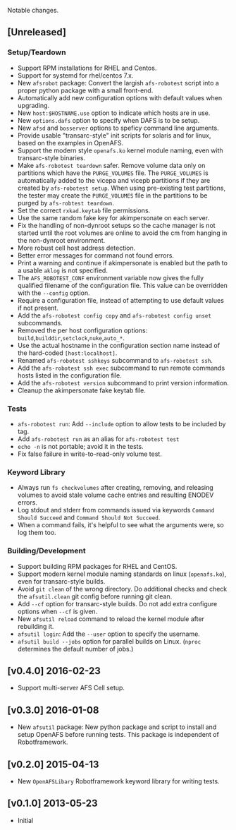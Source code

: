 
Notable changes.

## [Unreleased]

### Setup/Teardown

* Support RPM installations for RHEL and Centos.
* Support for systemd for rhel/centos 7.x.
* New `afsrobot` package: Convert the largish `afs-robotest` script into a proper python package with a small front-end.
* Automatically add new configuration options with default values when upgrading.
* New `host:$HOSTNAME.use` option to indicate which hosts are in use.
* New `options.dafs` option to specify when DAFS is to be setup.
* New `afsd` and `bosserver` options to speficy command line arguments.
* Provide usable "transarc-style" init scripts for solaris and for linux, based on the examples in OpenAFS.
* Support the modern style `openafs.ko` kernel module naming, even with transarc-style binaries.
* Make `afs-robotest teardown` safer.  Remove volume data only on partitions which have the `PURGE_VOLUMES` file.  The `PURGE_VOLUMES` is automatically added to the vicepa and vicepb partitions if they are created by `afs-robotest setup`.  When using pre-existing test partitions, the tester may create the `PURGE_VOLUMES` file in the partitions to be purged by `afs-robtest teardown`.
* Set the correct `rxkad.keytab` file permissions.
* Use the same random fake key for akimpersonate on each server.
* Fix the handling of non-dynroot setups so the cache manager is not started until the root volumes are online to avoid the cm from hanging in the non-dynroot environment.
* More robust cell host address detection.
* Better error messages for command not found errors.
* Print a warning and continue if akimpersonate is enabled but the path to a usable `aklog` is not specified.
* The `AFS_ROBOTEST_CONF` environment variable now gives the fully qualified filename of the configuration file. This value can be overridden with the `--config` option.
* Require a configuration file, instead of attempting to use default values if not present.
* Add the `afs-robotest config copy` and `afs-robotest config unset` subcommands.
* Removed the per host configuration options: `build`,`builddir`,`setclock`,`nuke`,`auto_*`.
* Use the actual hostname in the configuration section name instead of the hard-coded `[host:localhost]`.
* Renamed `afs-robotest sshkeys` subcommand to `afs-robotest ssh`.
* Add the `afs-robotest ssh exec` subcommand to run remote commands hosts listed in the configuration file.
* Add the `afs-robotest version` subcommand to print version information.
* Cleanup the akimpersonate fake keytab file.

### Tests

* `afs-robotest run`: Add `--include` option to allow tests to be included by tag.
* Add `afs-robotest run` as an alias for `afs-robotest test`
* `echo -n` is not portable; avoid it in the tests.
* Fix false failure in write-to-read-only volume test.

### Keyword Library

* Always run `fs checkvolumes` after creating, removing, and releasing volumes to avoid stale volume cache entries and resulting ENODEV errors.
* Log stdout and stderr from commands issued via keywords `Command Should Succeed` and `Command Should Not Succeed`.
* When a command fails, it's helpful to see what the arguments were, so log them too.

### Building/Development

* Support building RPM packages for RHEL and CentOS.
* Support modern kernel module naming standards on linux (`openafs.ko`), even for transarc-style builds.
* Avoid `git clean` of the wrong directory. Do additional checks and check the `afsutil.clean` git config before running git clean.
* Add `--cf` option for transarc-style builds. Do not add extra configure options when `--cf` is given.
* New `afsutil reload` command to reload the kernel module after rebuilding it.
* `afsutil login`: Add the `--user` option to specify the username.
* `afsutil build --jobs` option for parallel builds on Linux. (`nproc` determines the default number of jobs.)

## [v0.4.0] 2016-02-23

* Support multi-server AFS Cell setup.

## [v0.3.0] 2016-01-08

* New `afsutil` package: New python package and script to install and setup OpenAFS before running tests. This package is independent of Robotframework.

## [v0.2.0] 2015-04-13

* New `OpenAFSLibary` Robotframework keyword library for writing tests.

## [v0.1.0] 2013-05-23

* Initial
